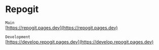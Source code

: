 # Repogit

`Main`  
[https://repogit.pages.dev](https://repogit.pages.dev)

`Development`  
[https://develop.repogit.pages.dev](https://develop.repogit.pages.dev)
